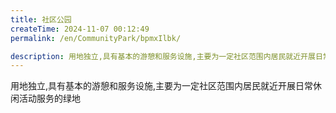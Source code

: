 ```yaml
---
title: 社区公园
createTime: 2024-11-07 00:12:49
permalink: /en/CommunityPark/bpmxIlbk/

description: 用地独立,具有基本的游憩和服务设施,主要为一定社区范围内居民就近开展日常休闲活动服务的绿地
---
```


用地独立,具有基本的游憩和服务设施,主要为一定社区范围内居民就近开展日常休闲活动服务的绿地